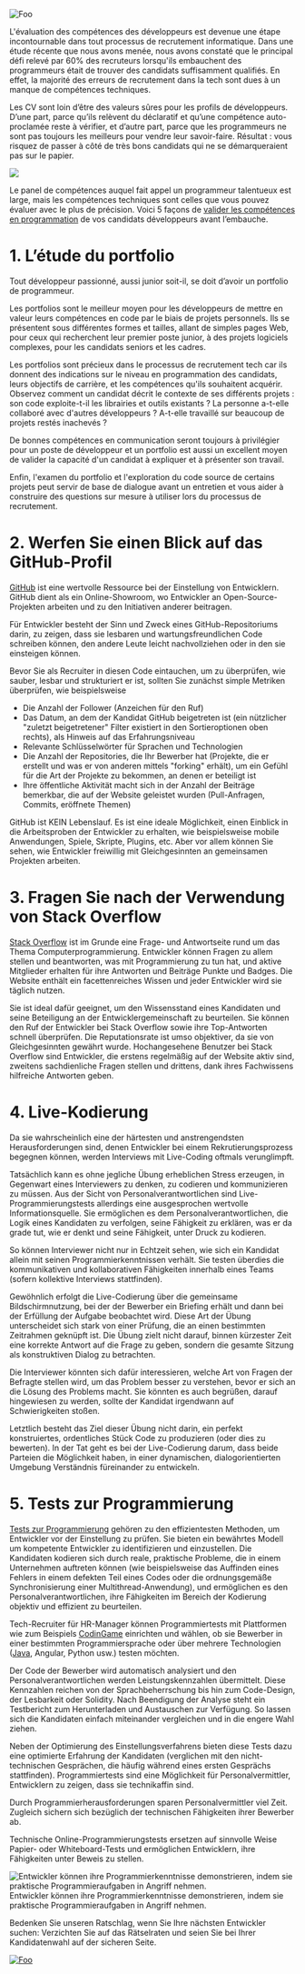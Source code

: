 ![Foo](https://w1.codingame.com/work/wp-content/uploads/2018/07/rsz_1tough-mudder-challenge_2.jpg)

L'évaluation des compétences des développeurs est devenue une étape incontournable dans tout processus de recrutement informatique. Dans une étude récente que nous avons menée, nous avons constaté que le principal défi relevé par 60% des recruteurs lorsqu'ils embauchent des programmeurs était de trouver des candidats suffisamment qualifiés. En effet, la majorité des erreurs de recrutement dans la tech sont dues à un manque de compétences techniques.

Les CV sont loin d’être des valeurs sûres pour les profils de développeurs. D’une part, parce qu’ils relèvent du déclaratif et qu’une compétence auto-proclamée reste à vérifier, et d’autre part, parce que les programmeurs ne sont pas toujours les meilleurs pour vendre leur savoir-faire. Résultat : vous risquez de passer à côté de très bons candidats qui ne se démarqueraient pas sur le papier. 

[<img src="https://w1.codingame.com/work/wp-content/uploads/2019/04/CTA_03-2.jpg">](https://www.codingame.com/work/offers/screening/)

Le panel de compétences auquel fait appel un programmeur talentueux est large, mais les compétences techniques sont celles que vous pouvez évaluer avec le plus de précision. Voici 5 façons de [valider les compétences en programmation](https://www.codingame.com/work/guide-how-to-test-developers/) de vos candidats développeurs avant l’embauche.


# 1. L’étude du portfolio

Tout développeur passionné, aussi junior soit-il, se doit d’avoir un portfolio de programmeur.

Les portfolios sont le meilleur moyen pour les développeurs de mettre en valeur leurs compétences en code par le biais de projets personnels. Ils se présentent sous différentes formes et tailles, allant de simples pages Web, pour ceux qui recherchent leur premier poste junior, à des projets logiciels complexes, pour les candidats seniors et les cadres.

Les portfolios sont précieux dans le processus de recrutement tech car ils donnent des indications sur le niveau en programmation des candidats, leurs objectifs de carrière, et les compétences qu'ils souhaitent acquérir. Observez comment un candidat décrit le contexte de ses différents projets : son code exploite-t-il les librairies et outils existants ? La personne a-t-elle collaboré avec d'autres développeurs ? A-t-elle travaillé sur beaucoup de projets restés inachevés ?

De bonnes compétences en communication seront toujours à privilégier pour un poste de développeur et un portfolio est aussi un excellent moyen de valider la capacité d'un candidat à expliquer et à présenter son travail.

Enfin, l'examen du portfolio et l'exploration du code source de certains projets peut servir de base de dialogue avant un entretien et vous aider à construire des questions sur mesure à utiliser lors du processus de recrutement.


# 2. Werfen Sie einen Blick auf das GitHub-Profil

[GitHub](https://github.com/) ist eine wertvolle Ressource bei der Einstellung von Entwicklern. GitHub dient als ein Online-Showroom, wo Entwickler an Open-Source-Projekten arbeiten und zu den Initiativen anderer beitragen.

Für Entwickler besteht der Sinn und Zweck eines GitHub-Repositoriums darin, zu zeigen, dass sie lesbaren und wartungsfreundlichen Code schreiben können, den andere Leute leicht nachvollziehen oder in den sie einsteigen können.

Bevor Sie als Recruiter in diesen Code eintauchen, um zu überprüfen, wie sauber, lesbar und strukturiert er ist, sollten Sie zunächst simple Metriken überprüfen, wie beispielsweise

-	Die Anzahl der Follower (Anzeichen für den Ruf)
-	Das Datum, an dem der Kandidat GitHub beigetreten ist (ein nützlicher "zuletzt beigetretener" Filter existiert in den Sortieroptionen oben rechts), als Hinweis auf das Erfahrungsniveau
-	Relevante Schlüsselwörter für Sprachen und Technologien
-	Die Anzahl der Repositories, die Ihr Bewerber hat (Projekte, die er erstellt und was er von anderen mittels "forking" erhält), um ein Gefühl für die Art der Projekte zu bekommen, an denen er beteiligt ist
-	Ihre öffentliche Aktivität macht sich in der Anzahl der Beiträge bemerkbar, die auf der Website geleistet wurden (Pull-Anfragen, Commits, eröffnete Themen)

GitHub ist KEIN Lebenslauf. Es ist eine ideale Möglichkeit, einen Einblick in die Arbeitsproben der Entwickler zu erhalten, wie beispielsweise mobile Anwendungen, Spiele, Skripte, Plugins, etc. Aber vor allem können Sie sehen, wie Entwickler freiwillig mit Gleichgesinnten an gemeinsamen Projekten arbeiten.

# 3. Fragen Sie nach der Verwendung von Stack Overflow

[Stack Overflow](https://stackoverflow.com/) ist im Grunde eine Frage- und Antwortseite rund um das Thema Computerprogrammierung.
Entwickler können Fragen zu allem stellen und beantworten, was mit Programmierung zu tun hat, und aktive Mitglieder erhalten für ihre Antworten und Beiträge Punkte und Badges. Die Website enthält ein facettenreiches Wissen und jeder Entwickler wird sie täglich nutzen.

Sie ist ideal dafür geeignet, um den Wissensstand eines Kandidaten und seine Beteiligung an der Entwicklergemeinschaft zu beurteilen. Sie können den Ruf der Entwickler bei Stack Overflow sowie ihre Top-Antworten schnell überprüfen.
Die Reputationsrate ist umso objektiver, da sie von Gleichgesinnten gewährt wurde. Hochangesehene Benutzer bei Stack Overflow sind Entwickler, die erstens regelmäßig auf der Website aktiv sind, zweitens sachdienliche Fragen stellen und drittens, dank ihres Fachwissens hilfreiche Antworten geben.

# 4. Live-Kodierung

Da sie wahrscheinlich eine der härtesten und anstrengendsten Herausforderungen sind, denen Entwickler bei einem Rekrutierungsprozess begegnen können, werden Interviews mit Live-Coding oftmals verunglimpft.

Tatsächlich kann es ohne jegliche Übung erheblichen Stress erzeugen, in Gegenwart eines Interviewers zu denken, zu codieren und kommunizieren zu müssen. Aus der Sicht von Personalverantwortlichen sind Live-Programmierungstests allerdings eine ausgesprochen wertvolle Informationsquelle. Sie ermöglichen es dem Personalverantwortlichen, die Logik eines Kandidaten zu verfolgen, seine Fähigkeit zu erklären, was er da grade tut, wie er denkt und seine Fähigkeit, unter Druck zu kodieren.

So können Interviewer nicht nur in Echtzeit sehen, wie sich ein Kandidat allein mit seinen Programmierkenntnissen verhält. Sie testen überdies die kommunikativen und kollaborativen Fähigkeiten innerhalb eines Teams (sofern kollektive Interviews stattfinden).

Gewöhnlich erfolgt die Live-Codierung über die gemeinsame Bildschirmnutzung, bei der der Bewerber ein Briefing erhält und dann bei der Erfüllung der Aufgabe beobachtet wird. Diese Art der Übung unterscheidet sich stark von einer Prüfung, die an einen bestimmten Zeitrahmen geknüpft ist. Die Übung zielt nicht darauf, binnen kürzester Zeit eine korrekte Antwort auf die Frage zu geben, sondern die gesamte Sitzung als konstruktiven Dialog zu betrachten.

Die Interviewer könnten sich dafür interessieren, welche Art von Fragen der Befragte stellen wird, um das Problem besser zu verstehen, bevor er sich an die Lösung des Problems macht. Sie könnten es auch begrüßen, darauf hingewiesen zu werden, sollte der Kandidat irgendwann auf Schwierigkeiten stoßen.

Letztlich besteht das Ziel dieser Übung nicht darin, ein perfekt konstruiertes, ordentliches Stück Code zu produzieren (oder dies zu bewerten). In der Tat geht es bei der Live-Codierung darum, dass beide Parteien die Möglichkeit haben, in einer dynamischen, dialogorientierten Umgebung Verständnis füreinander zu entwickeln.

# 5. Tests zur Programmierung

[Tests zur Programmierung](https://www.codingame.com/work/solutions/coding-skill-assessment/) gehören zu den effizientesten Methoden, um Entwickler vor der Einstellung zu prüfen.
Sie bieten ein bewährtes Modell um kompetente Entwickler zu identifizieren und einzustellen. Die Kandidaten kodieren sich durch reale, praktische Probleme, die in einem Unternehmen auftreten können (wie beispielsweise das Auffinden eines Fehlers in einem defekten Teil eines Codes oder die ordnungsgemäße Synchronisierung einer Multithread-Anwendung), und ermöglichen es den Personalverantwortlichen, ihre Fähigkeiten im Bereich der Kodierung objektiv und effizient zu beurteilen.

Tech-Recruiter für HR-Manager können Programmiertests mit Plattformen wie zum Beispiels [CodinGame](https://www.codingame.com/work/solutions/coding-skill-assessment/) einrichten und wählen, ob sie Bewerber in einer bestimmten Programmiersprache oder über mehrere Technologien ([Java](https://www.codingame.com/work/java-interview-questions/), Angular, Python usw.) testen möchten.

Der Code der Bewerber wird automatisch analysiert und den Personalverantwortlichen werden Leistungskennzahlen übermittelt. Diese Kennzahlen reichen von der Sprachbeherrschung bis hin zum Code-Design, der Lesbarkeit oder Solidity. Nach Beendigung der Analyse steht ein Testbericht zum Herunterladen und Austauschen zur Verfügung. So lassen sich die Kandidaten einfach miteinander vergleichen und in die engere Wahl ziehen.

Neben der Optimierung des Einstellungsverfahrens bieten diese Tests dazu eine optimierte Erfahrung der Kandidaten (verglichen mit den nicht-technischen Gesprächen, die häufig während eines ersten Gesprächs stattfinden). Programmiertests sind eine Möglichkeit für Personalvermittler, Entwicklern zu zeigen, dass sie technikaffin sind.

Durch Programmierherausforderungen sparen Personalvermittler viel Zeit. Zugleich sichern sich bezüglich der technischen Fähigkeiten ihrer Bewerber ab. 

Technische Online-Programmierungstests ersetzen auf sinnvolle Weise Papier- oder Whiteboard-Tests und ermöglichen Entwicklern, ihre Fähigkeiten unter Beweis zu stellen.

![Entwickler können ihre Programmierkenntnisse demonstrieren, indem sie praktische Programmieraufgaben in Angriff nehmen.](https://w2.codingame.com/work/wp-content/uploads/2018/07/hand-holding-puzzle-piece-1.jpg)
Entwickler können ihre Programmierkenntnisse demonstrieren, indem sie praktische Programmieraufgaben in Angriff nehmen.

Bedenken Sie unseren Ratschlag, wenn Sie Ihre nächsten Entwickler suchen: Verzichten Sie auf das Rätselraten und seien Sie bei Ihrer Kandidatenwahl auf der sicheren Seite.

[![Foo](https://iili.io/HT9Wv.png)](https://www.codingame.com/work/solutions/coding-skill-assessment/)
